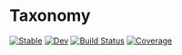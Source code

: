 # Taxonomy

[![Stable](https://img.shields.io/badge/docs-stable-blue.svg)](https://StructuralEquationModels.github.io/Taxonomy.jl/stable/)
[![Dev](https://img.shields.io/badge/docs-dev-blue.svg)](https://StructuralEquationModels.github.io/Taxonomy.jl/dev/)
[![Build Status](https://github.com/StructuralEquationModels/Taxonomy.jl/actions/workflows/CI.yml/badge.svg?branch=main)](https://github.com/StructuralEquationModels/Taxonomy.jl/actions/workflows/CI.yml?query=branch%3Amain)
[![Coverage](https://codecov.io/gh/StructuralEquationModels/Taxonomy.jl/branch/main/graph/badge.svg)](https://codecov.io/gh/StructuralEquationModels/Taxonomy.jl)
